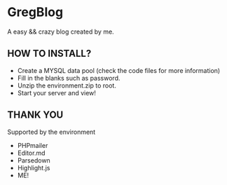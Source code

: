 # GregBlog
A easy &amp;&amp; crazy blog created by me.  

## HOW TO INSTALL?
- Create a MYSQL data pool (check the code files for more information)
- Fill in the blanks such as password.
- Unzip the environment.zip to root.
- Start your server and view!

## THANK YOU
Supported by the environment
- PHPmailer
- Editor.md
- Parsedown
- Highlight.js
- ME!
